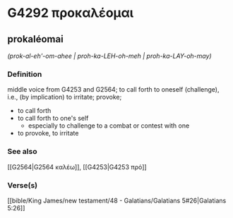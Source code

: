 # G4292 προκαλέομαι

## prokaléomai

_(prok-al-eh'-om-ahee | proh-ka-LEH-oh-meh | proh-ka-LAY-oh-may)_

### Definition

middle voice from G4253 and G2564; to call forth to oneself (challenge), i.e., (by implication) to irritate; provoke; 

- to call forth
- to call forth to one's self
  - especially to challenge to a combat or contest with one
- to provoke, to irritate

### See also

[[G2564|G2564 καλέω]], [[G4253|G4253 πρό]]

### Verse(s)

[[bible/King James/new testament/48 - Galatians/Galatians 5#26|Galatians 5:26]]